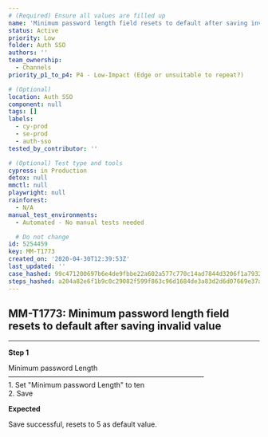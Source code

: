 ```yaml
---
# (Required) Ensure all values are filled up
name: 'Minimum password length field resets to default after saving invalid value'
status: Active
priority: Low
folder: Auth SSO
authors: ''
team_ownership:
  - Channels
priority_p1_to_p4: P4 - Low-Impact (Edge or unsuitable to repeat?)

# (Optional)
location: Auth SSO
component: null
tags: []
labels:
  - cy-prod
  - se-prod
  - auth-sso
tested_by_contributor: ''

# (Optional) Test type and tools
cypress: in Production
detox: null
mmctl: null
playwright: null
rainforest:
  - N/A
manual_test_environments:
  - Automated - No manual tests needed

  # Do not change
id: 5254459
key: MM-T1773
created_on: '2020-04-30T12:39:53Z'
last_updated: ''
case_hashed: 99c471200697b6e4de9fbbe22a602a577c770c14ad7844d3206f1a79328819ad8c935b62a0b2ffe46b28b89a25c8256d
steps_hashed: a204a82e6f1b9c0c29082f599f863c96d1684de3a83d2d6d07669e37ad533a9d616a3b08b138a57c6857a3c0a0df4a79
---
```


<!-- (Auto-generated) Based on frontmatter's "key" and "name" -->

## MM-T1773: Minimum password length field resets to default after saving invalid value

---

**Step 1**

Minimum password Length\
————————————————————————————\
1\. Set "Minimum password Length" to ten\
2\. Save

**Expected**

Save successful, resets to 5 as default value.
